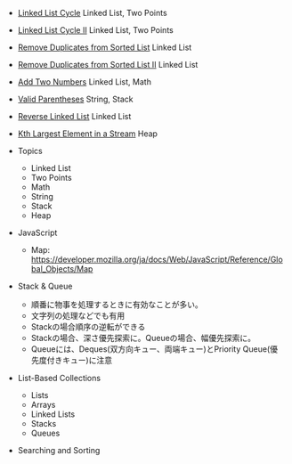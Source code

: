 - [Linked List Cycle](https://leetcode.com/problems/linked-list-cycle/) Linked List, Two Points
- [Linked List Cycle II](https://leetcode.com/problems/linked-list-cycle-ii/) Linked List, Two Points
- [Remove Duplicates from Sorted List](https://leetcode.com/problems/remove-duplicates-from-sorted-list/) Linked List
- [Remove Duplicates from Sorted List II](https://leetcode.com/problems/remove-duplicates-from-sorted-list-ii/) Linked List
- [Add Two Numbers](https://leetcode.com/problems/add-two-numbers/) Linked List, Math
- [Valid Parentheses](https://leetcode.com/problems/valid-parentheses/) String, Stack
- [Reverse Linked List](https://leetcode.com/problems/reverse-linked-list/solution/) Linked List
- [Kth Largest Element in a Stream](https://leetcode.com/problems/kth-largest-element-in-a-stream/) Heap

- Topics
  - Linked List
  - Two Points
  - Math
  - String
  - Stack
  - Heap

- JavaScript
  - Map: https://developer.mozilla.org/ja/docs/Web/JavaScript/Reference/Global_Objects/Map

- Stack & Queue
  - 順番に物事を処理するときに有効なことが多い。
  - 文字列の処理などでも有用
  - Stackの場合順序の逆転ができる
  - Stackの場合、深さ優先探索に。Queueの場合、幅優先探索に。
  - Queueには、Deques(双方向キュー、両端キュー)とPriority Queue(優先度付きキュー)に注意

- List-Based Collections
  - Lists
  - Arrays
  - Linked Lists
  - Stacks
  - Queues
- Searching and Sorting
